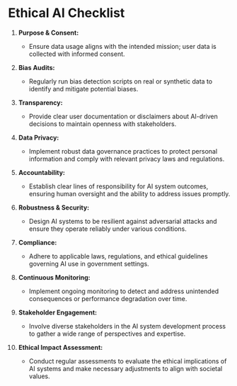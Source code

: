 # Ethical AI Checklist

1. **Purpose & Consent:**  
   - Ensure data usage aligns with the intended mission; user data is collected with informed consent.

2. **Bias Audits:**  
   - Regularly run bias detection scripts on real or synthetic data to identify and mitigate potential biases.

3. **Transparency:**  
   - Provide clear user documentation or disclaimers about AI-driven decisions to maintain openness with stakeholders.

4. **Data Privacy:**  
   - Implement robust data governance practices to protect personal information and comply with relevant privacy laws and regulations.

5. **Accountability:**  
   - Establish clear lines of responsibility for AI system outcomes, ensuring human oversight and the ability to address issues promptly.

6. **Robustness & Security:**  
   - Design AI systems to be resilient against adversarial attacks and ensure they operate reliably under various conditions.

7. **Compliance:**  
   - Adhere to applicable laws, regulations, and ethical guidelines governing AI use in government settings.

8. **Continuous Monitoring:**  
   - Implement ongoing monitoring to detect and address unintended consequences or performance degradation over time.

9. **Stakeholder Engagement:**  
   - Involve diverse stakeholders in the AI system development process to gather a wide range of perspectives and expertise.

10. **Ethical Impact Assessment:**  
    - Conduct regular assessments to evaluate the ethical implications of AI systems and make necessary adjustments to align with societal values.